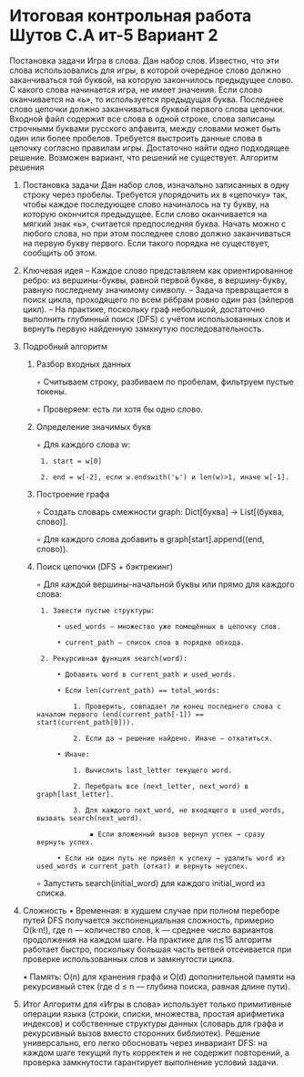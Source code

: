 # Итоговая контрольная работа Шутов С.А ит-5 Вариант 2

Постановка задачи
	Игра в слова. Дан набор слов. Известно, что эти слова использовались для игры, в которой очередное слово должно заканчиваться той буквой, на которую закончилось предыдущее слово. С какого слова начинается игра, не имеет значения. Если слово оканчивается на «ь», то используется предыдущая буква. Последнее слово цепочки должно заканчиваться буквой первого слова цепочки. Входной файл содержит все слова в одной строке, слова записаны строчными буквами русского алфавита, между словами может быть один или более пробелов. Требуется выстроить данные слова в цепочку согласно правилам игры. Достаточно найти одно подходящее решение. Возможен вариант, что решений не существует. 
Алгоритм решения
1. Постановка задачи
 	Дан набор слов, изначально записанных в одну строку через пробелы. Требуется упорядочить их в «цепочку» так, чтобы каждое последующее слово начиналось на ту букву, на которую окончится предыдущее. Если слово оканчивается на мягкий знак «ь», считается пред­последняя буква. Начать можно с любого слова, но при этом последнее слово должно заканчиваться на первую букву первого. Если такого порядка не существует, сообщить об этом.
2. Ключевая идея
 – Каждое слово представляем как ориентированное ребро: из вершины-буквы, равной первой букве, в вершину-букву, равную последнему значимому символу.
 – Задача превращается в поиск цикла, проходящего по всем рёбрам ровно один раз (эйлеров цикл).
 – На практике, поскольку граф небольшой, достаточно выполнить глубинный поиск (DFS) с учётом использованных слов и вернуть первую найденную замкнутую последовательность.
3. Подробный алгоритм
    1. Разбор входных данных

        ◦ Считываем строку, разбиваем по пробелам, фильтруем пустые токены.

        ◦ Проверяем: есть ли хотя бы одно слово.

    2. Определение значимых букв

        ◦ Для каждого слова w:

            1. start = w[0]

            2. end = w[-2], если w.endswith('ь') и len(w)>1, иначе w[-1].

    3. Построение графа

        ◦ Создать словарь смежности graph: Dict[буква] → List[(буква, слово)].

        ◦ Для каждого слова добавить в graph[start].append((end, слово)).

    4. Поиск цепочки (DFS + бэктрекинг)

        ◦ Для каждой вершины-начальной буквы или прямо для каждого слова:

            1. Завести пустые структуры:

                • used_words — множество уже помещённых в цепочку слов.

                • current_path — список слов в порядке обхода.

            2. Рекурсивная функция search(word):

                • Добавить word в current_path и used_words.

                • Если len(current_path) == total_words:

                    1. Проверить, совпадает ли конец последнего слова с началом первого (end(current_path[-1]) == start(current_path[0])).

                    2. Если да → решение найдено. Иначе — откатиться.

                • Иначе:

                    1. Вычислить last_letter текущего word.

                    2. Перебрать все (next_letter, next_word) в graph[last_letter].

                    3. Для каждого next_word, не входящего в used_words, вызвать search(next_word).

                        ▪ Если вложенный вызов вернул успех → сразу вернуть успех.

                • Если ни один путь не привёл к успеху → удалить word из used_words и current_path (откат) и вернуть неуспех.

        ◦ Запустить search(initial_word) для каждого initial_word из списка.
4. Сложность
    • Временная: в худшем случае при полном переборе путей DFS получается экспоненциальная сложность, примерно O(k·n!), где n — количество слов, k — среднее число вариантов продолжения на каждом шаге. На практике для n≲15 алгоритм работает быстро, поскольку большая часть ветвей отсеивается при проверке использованных слов и замкнутости цикла.

    • Память: O(n) для хранения графа и O(d) дополнительной памяти на рекурсивный стек (где d ≤ n — глубина поиска, равная длине пути).
5. Итог
 Алгоритм для «Игры в слова» использует только примитивные операции языка (строки, списки, множества, простая арифметика индексов) и собственные структуры данных (словарь для графа и рекурсивный вызов вместо сторонних библиотек). Решение универсально, его легко обосновать через инвариант DFS: на каждом шаге текущий путь корректен и не содержит повторений, а проверка замкнутости гарантирует выполнение условий задачи.
